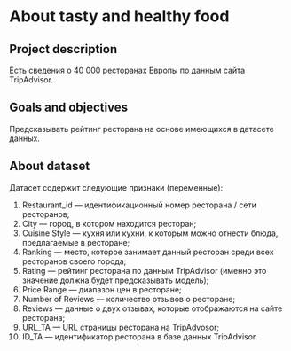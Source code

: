 # About tasty and healthy food

## Project description
Есть сведения о 40 000 ресторанах Европы по данным сайта TripAdvisor.

## Goals and objectives
Предсказывать рейтинг ресторана на основе имеющихся в датасете данных.

## About dataset
Датасет содержит следующие признаки (переменные):

1. Restaurant_id — идентификационный номер ресторана / сети ресторанов;
2. City — город, в котором находится ресторан;
3. Cuisine Style — кухня или кухни, к которым можно отнести блюда, предлагаемые в ресторане;
4. Ranking — место, которое занимает данный ресторан среди всех ресторанов своего города;
5. Rating — рейтинг ресторана по данным TripAdvisor (именно это значение должна будет предсказывать модель);
6. Price Range — диапазон цен в ресторане;
7. Number of Reviews — количество отзывов о ресторане;
8. Reviews — данные о двух отзывах, которые отображаются на сайте ресторана;
9. URL_TA — URL страницы ресторана на TripAdvosor;
10. ID_TA — идентификатор ресторана в базе данных TripAdvisor.
